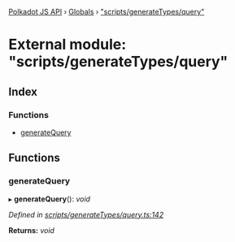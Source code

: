 [Polkadot JS API](../README.md) › [Globals](../globals.md) › ["scripts/generateTypes/query"](_scripts_generatetypes_query_.md)

# External module: "scripts/generateTypes/query"

## Index

### Functions

* [generateQuery](_scripts_generatetypes_query_.md#generatequery)

## Functions

###  generateQuery

▸ **generateQuery**(): *void*

*Defined in [scripts/generateTypes/query.ts:142](https://github.com/polkadot-js/api/blob/c0f9b45/packages/types/src/scripts/generateTypes/query.ts#L142)*

**Returns:** *void*

